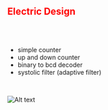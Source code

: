 
<h2><span style="color: red"> Electric Design </span></h2>

</br>
</br>


- simple counter
- up and down counter
- binary to bcd decoder
- systolic filter (adaptive filter)

</br>

![Alt text](http://www.nkcelectronics.com/assets/images/NEXYS3-obl-400.jpg)





